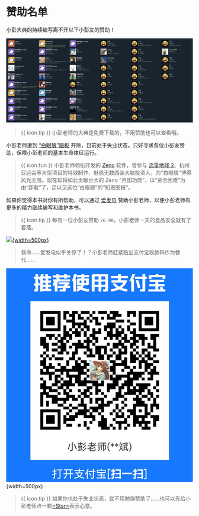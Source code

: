 # 赞助名单

小彭大典的持续编写离不开以下小彭友的赞助！

[![](img/thanks.png)](https://afdian.com/a/archibate)

> {{ icon.tip }} 小彭老师的大典是免费下载的，不用赞助也可以查看哦。

小彭老师遭到 [“白眼狼”脑板](https://zjnews.zjol.com.cn/zjnews/hznews/201612/t20161202_2143682.shtml) 开除，目前处于失业状态。只好寻求各位小彭友赞助，保障小彭老师的基本生命体征运行。

> {{ icon.fun }} 小彭老师领衔开发的 [Zeno](https://github.com/zenustech/zeno) 软件，曾参与 [流量地球 2](https://t.cj.sina.com.cn/articles/view/1738690784/v67a250e0019013tli)、杭州亚运会等大型项目的特效制作，魅惑无数西装大脑投资人，为“白眼狼”博得风光无限。现在却将如此贡献巨大的 Zeno “开国功勋”，以“资金困难”为由“卸载”了，足以见这位“白眼狼”的“知恩图报”。

如果你觉得本书对你有所帮助，可以通过 [爱发电](https://afdian.com/a/archibate) 赞助小彭老师，以便小彭老师有更多的精力继续编写和维护本书。

> {{ icon.tip }} 每有一位小彭友赞助 `26.90`，小彭老师一天的食品安全就有了着落。

[![](https://142857.red/afdian-qrcode.jpg?z){width=500px}](https://afdian.com/a/archibate)

> 救命……爱发电似乎关停了！？小彭老师赶紧贴出支付宝收款码作为替代……

![](img/zfb-qrcode.jpg){width=500px}

> {{ icon.tip }} 如果你也处于失业状态，就不用勉强赞助了……也可以先给小彭老师点一颗[⭐Star⭐](https://github.com/parallel101/cppguidebook)表示心意。
